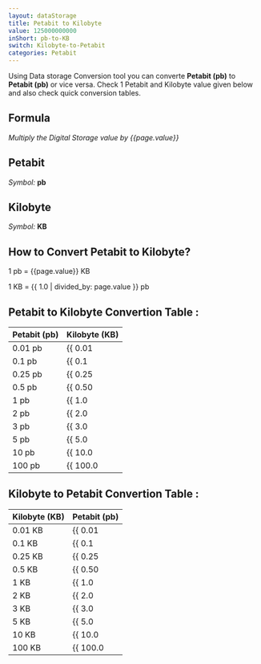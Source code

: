 ```yaml
---
layout: dataStorage
title: Petabit to Kilobyte
value: 125000000000
inShort: pb-to-KB
switch: Kilobyte-to-Petabit
categories: Petabit
---
```


Using Data storage Conversion tool you can converte **Petabit (pb)** to **Petabit (pb)** or vice versa. Check 1 Petabit and Kilobyte value given below and also check quick conversion tables.

## Formula
*Multiply the Digital Storage value by {{page.value}}*

## Petabit
*Symbol:* **pb**

## Kilobyte
*Symbol:* **KB**

## How to Convert Petabit to Kilobyte?

1 pb = {{page.value}} KB

1 KB = {{ 1.0 | divided_by: page.value }} pb


## Petabit to Kilobyte Convertion Table :

| Petabit (pb) | Kilobyte (KB) |
| ---- | ---- |
| 0.01 pb | {{ 0.01 | times: page.value }} KB |
| 0.1 pb | {{ 0.1 | times: page.value }} KB |
| 0.25 pb | {{ 0.25 | times: page.value }} KB |
| 0.5 pb | {{ 0.50 | times: page.value }} KB |
| 1 pb | {{ 1.0 | times: page.value }} KB |
| 2 pb | {{ 2.0 | times: page.value }} KB |
| 3 pb | {{ 3.0 | times: page.value }} KB |
| 5 pb | {{ 5.0 | times: page.value }} KB |
| 10 pb | {{ 10.0 | times: page.value }} KB |
| 100 pb | {{ 100.0 | times: page.value }} KB |

## Kilobyte to Petabit Convertion Table :

| Kilobyte (KB) | Petabit (pb) |
| ---- | ---- |
| 0.01 KB | {{ 0.01 | divided_by: page.value }} pb |
| 0.1 KB | {{ 0.1 | divided_by: page.value }} pb |
| 0.25 KB | {{ 0.25 | divided_by: page.value }} pb |
| 0.5 KB | {{ 0.50 | divided_by: page.value }} pb |
| 1 KB | {{ 1.0 | divided_by: page.value }} pb |
| 2 KB | {{ 2.0 | divided_by: page.value }} pb |
| 3 KB | {{ 3.0 | divided_by: page.value }} pb |
| 5 KB | {{ 5.0 | divided_by: page.value }} pb |
| 10 KB | {{ 10.0 | divided_by: page.value }} pb |
| 100 KB | {{ 100.0 | divided_by: page.value }} pb |


<script>
document.getElementById('selectInput')[18].selected = true
document.getElementById('selectOutput')[4].selected = true
</script>
